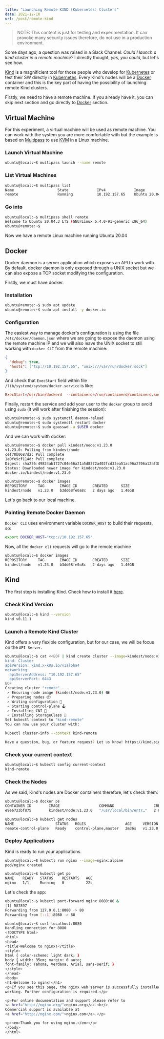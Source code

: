```yaml
---
title: "Launching Remote KIND (Kubernetes) Clusters"
date: 2021-12-10
url: /post/remote-kind
---
```


> NOTE: This content is just for testing and experimentation. It can provoke many security issues therefore, do not use in a production environment.

Some days ago, a question was raised in a Slack Channel: *Could I launch a kind cluster in a remote machine?* I directly thought, *yes, you could*, but let's see how.

[Kind](https://kind.sigs.k8s.io/) is a magnificient tool for those people who develop for [Kubernetes](kubernetes.io/) or test their SW directly in [Kubernetes](kubernetes.io/). Every Kind's nodes will be a [Docker](https://www.docker.com/) container and this is the key part of having the possibility of launching remote Kind clusters.

Firstly, we need to have a remote machine. If you already have it, you can skip next section and go directly to [Docker](#docker) section.

## Virtual Machine

For this experiment, a virtual machine will be used as remote machine. You can work with the system you are more comfortable with but the example is based on [Multipass](https://multipass.run/) to use [KVM](https://en.wikipedia.org/wiki/Kernel-based_Virtual_Machine) in a Linux machine.

### Launch Virtual Machine

```bash
ubuntu@local:~$ multipass launch --name remote
```

### List Virtual Machines

```bash
ubuntu@local:~$ multipass list                   
Name                    State             IPv4             Image
remote                  Running           10.192.157.65    Ubuntu 20.04 LTS
```

### Go into

```bash
ubuntu@local:~$ multipass shell remote
Welcome to Ubuntu 20.04.3 LTS (GNU/Linux 5.4.0-91-generic x86_64)
ubuntu@remote:~$ 
```

Now we have a remote Linux machine running Ubuntu 20.04

## Docker

Docker daemon is a server application which exposes an API to work with. By default, docker daemon is only exposed through a UNIX socket but we can also expose a TCP socket modifying the configuration.

Firstly, we must have docker.

### Installation

```bash
ubuntu@remote:~$ sudo apt update
ubuntu@remote:~$ sudo apt install -y docker.io
```

### Configuration

The easiest way to manage docker's configuration is using the file `/etc/docker/daemon.json` where we are going to expose the daemon using the remote machine IP and we will also leave the UNIX socket to still working with `docker CLI` from the remote machine:

```json
{
  "debug": true,
  "hosts": ["tcp://10.192.157.65", "unix:///var/run/docker.sock"]
}
```

And check that `ExecStart` field within file `/lib/systemd/system/docker.service` is like:

```conf
ExecStart=/usr/bin/dockerd  --containerd=/run/containerd/containerd.sock
```

Finally, restart the service and add your user to the `docker` group to avoid using `sudo` (it will work after finishing the session):

```bash
ubuntu@remote:~$ sudo systemctl daemon-reload
ubuntu@remote:~$ sudo systemctl restart docker
ubuntu@remote:~$ sudo gpasswd -a $USER docker
```

And we can work with docker:

```bash
ubuntu@remote:~$ docker pull kindest/node:v1.23.0
v1.23.0: Pulling from kindest/node
cef70b0687d2: Pull complete 
1a0fe9cf114d: Pull complete 
Digest: sha256:49824ab1727c04e56a21a5d8372a402fcd32ea51ac96a2706a12af38934f81ac
Status: Downloaded newer image for kindest/node:v1.23.0
docker.io/kindest/node:v1.23.0

ubuntu@remote:~$ docker images
REPOSITORY     TAG       IMAGE ID       CREATED      SIZE
kindest/node   v1.23.0   b3dd68fe0a8c   2 days ago   1.46GB
```

Let's go back to our local machine.

### Pointing Remote Docker Daemon

`Docker CLI` uses environment variable `DOCKER_HOST` to build their requests, so:

```bash
export DOCKER_HOST="tcp://10.192.157.65"
```

Now, all the `docker cli` requests will go to the remote machine

```bash
ubuntu@local:~$ docker images
REPOSITORY     TAG       IMAGE ID       CREATED      SIZE
kindest/node   v1.23.0   b3dd68fe0a8c   2 days ago   1.46GB
```

## Kind

The first step is installing Kind. Check how to install it [here](https://kind.sigs.k8s.io/docs/user/quick-start#installation).

### Check Kind Version

```bash
ubuntu@local:~$ kind --version
kind v0.11.1
```

### Launch a Remote Kind Cluster

Kind offers a very flexible configuration, but for our case, we will be focus on the `API Server`.

```bash
ubuntu@local:~$ cat <<EOF | kind create cluster --image=kindest/node:v1.23.0 --name remote --config=-
kind: Cluster
apiVersion: kind.x-k8s.io/v1alpha4
networking:
  apiServerAddress: "10.192.157.65"
  apiServerPort: 6443
EOF
Creating cluster "remote" ...
 ✓ Ensuring node image (kindest/node:v1.23.0) 🖼
 ✓ Preparing nodes 📦  
 ✓ Writing configuration 📜 
 ✓ Starting control-plane 🕹️ 
 ✓ Installing CNI 🔌 
 ✓ Installing StorageClass 💾 
Set kubectl context to "kind-remote"
You can now use your cluster with:

kubectl cluster-info --context kind-remote

Have a question, bug, or feature request? Let us know! https://kind.sigs.k8s.io/#community 🙂
```

### Check your current context

```bash
ubuntu@local:~$ kubectl config current-context
kind-remote
```

### Check the Nodes

As we said, Kind's nodes are Docker containers therefore, let's check them:

```bash
ubuntu@local:~$ docker ps
CONTAINER ID        IMAGE                  COMMAND                  CREATED             STATUS              PORTS                          NAMES
e9e6723bf875        kindest/node:v1.23.0   "/usr/local/bin/entr…"   2 minutes ago       Up 2 minutes        10.192.157.65:6443->6443/tcp   remote-control-plane
```

```bash
ubuntu@local:~$ kubectl get nodes
NAME                   STATUS   ROLES                  AGE     VERSION
remote-control-plane   Ready    control-plane,master   2m36s   v1.23.0
```

### Deploy Applications

Kind is ready to run your applications.

```bash
ubuntu@local:~$ kubectl run nginx --image=nginx:alpine
pod/nginx created

ubuntu@local:~$ kubectl get po
NAME    READY   STATUS    RESTARTS   AGE
nginx   1/1     Running   0          22s
```

Let's check the app:

```bash
ubuntu@local:~$ kubectl port-forward nginx 8080:80 &
[1] 587897
Forwarding from 127.0.0.1:8080 -> 80
Forwarding from [::1]:8080 -> 80

ubuntu@local:~$ curl localhost:8080
Handling connection for 8080
<!DOCTYPE html>
<html>
<head>
<title>Welcome to nginx!</title>
<style>
html { color-scheme: light dark; }
body { width: 35em; margin: 0 auto;
font-family: Tahoma, Verdana, Arial, sans-serif; }
</style>
</head>
<body>
<h1>Welcome to nginx!</h1>
<p>If you see this page, the nginx web server is successfully installed and
working. Further configuration is required.</p>

<p>For online documentation and support please refer to
<a href="http://nginx.org/">nginx.org</a>.<br/>
Commercial support is available at
<a href="http://nginx.com/">nginx.com</a>.</p>

<p><em>Thank you for using nginx.</em></p>
</body>
</html>
```
